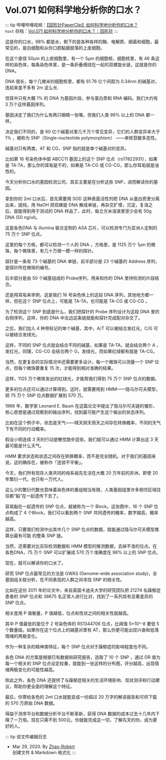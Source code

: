 # Vol.071 如何科学地分析你的口水？

::: tip
哔哩哔哩视频：[【回形针PaperClip】如何科学地分析你的口水？](https://www.bilibili.com/video/BV1n4411K78M)  
`host` 存档：[Vol.071 如何科学地分析你的口水？｜回形针](https://paperclip.host/%E5%B8%B8%E8%A7%84Vol/Vol.071%20%E5%A6%82%E4%BD%95%E7%A7%91%E5%AD%A6%E5%9C%B0%E5%88%86%E6%9E%90%E4%BD%A0%E7%9A%84%E5%8F%A3%E6%B0%B4%EF%BC%9F%EF%BD%9C%E5%9B%9E%E5%BD%A2%E9%92%88.mp4)
:::

这是你的口水，98% 都是水，剩下的是各种各样的酶、电解质、细菌和细胞，最常见的，是白细胞和从你口腔黏膜脱落的上皮细胞。

在这个直径 50μm 的上皮细胞里，有一个 5μm 的细胞核，细胞核里，有 46 条这样的染色体，每条染色体里，是一条折叠缠绕在一起的双螺旋长链，这就是你的 DNA。

DNA 很长，每个几微米的细胞核里，都有 61.76 亿个间距为 0.34nm 的碱基对，连起来差不多有 2m 这么长.

但其中只有大概 1% 的 DNA 为基因片段，参与蛋白质和 RNA 编码。我们大约有 3 万个这样基因序列。

基因决定了我们为什么有两只眼睛一张嘴，但我们人类 99% 以上的 DNA 都一样。

决定我们不同的，是 60 亿个碱基对里几千万个常见变异，它们的人群变异率大于 1% ，被称为 SNP（Single-nucleotide polymorphism） ——单核苷酸多态性。

碱基对只有两类，AT 和 CG，SNP 指的就是单个碱基对的变异。

比如第 16 号染色体中部 ABCC11 基因上的这个 SNP 位点（rs17822931），如果是 TA-TA，那么你的耳垢是干的，如果是 TA-CG 或 CG-CG，那么你耳垢就是油性的。

今天分析你口水的基因检测公司，其实主要是在分析这些 SNP，进而解读你的基因。

拿到你的 2ml 口水后，首先需要用 SOD 这种表面活性剂把 DNA 从蛋白质里分离出来，提纯，用 NaOH 把双螺旋 DNA 解成单链，再杂交扩增，沉淀，复溶之后，就能得到用于测试的 DNA 样品了，此时，每立方米溶液里至少会有 50g DNA (50 ng/ul)。

这是各色DNA 与 illumina 联合定制的 ASA 芯片，可以检测专门为亚洲人定制的 75 万个 SNP 位点。

这里的每个方格，都可以检测一个人的 DNA ，方格里，是 1125 万个 1μm 的微珠，每个微珠里，有几十万根一模一样的探针。

探针是一条有 73 个碱基的 DNA 单链，前半部分是 23 个碱基的 Address 序列，是探针所在微珠的编号。

后半部分是由 50 个碱基组成的 Probe序列，用来和你的 DNA 里待检测的片段结合。

还是用耳垢来举例，这是我们 16 号染色体上的这段 DNA 序列，其他地方都一样，但在这个 SNP 位点上，可能是 TA-TA，也可能是 TA-CG 或 CG-CG 。

为了检测这个 SNP 到底是什么，我们把探针的 Probe 序列设计为这段 DNA 里的右侧序列，这样，你的 DNA 中左边这条链就能和探针完成配对杂交了。

之后，我们加入 4 种带标记的单个碱基，其中，A/T 可以被结合发红光，C/G 可以被结合发绿光。

这样，不同的 SNP 位点就会结合不同的碱基，如果是 TA-TA，就会结合两个 A ，发红光，同理，CG-CG 会结合两个 G，发绿光，而如果红绿都有就是 TA-CG。

当然，在更复杂的实际情况中还需要更多设计。每一个微珠可以测量一个 SNP 位点，但每个微珠要重复 15 次，才能得到相对准确的结果。

这样，1125 万个微珠发出的红绿光，才能帮我们得到 75 万个 SNP 位点的数据。

更多的位点还可以通过计算得到。这时，就需要用到 HMM——隐马尔可夫模型，把 75 万个 SNP 位点数据扩展到 570 万。

1966 年，数学家 Leonard E. Baum 在这篇论文中提出了隐马尔可夫链的雏形，核心思想是通过观察到的输出序列，找到最可能产生这个输出的状态序列。

比如在这个例子中，状态是天气——晴天阴天雨天之间存在转换概率，不同的天气下有不同的行动概率。

假设小明连续 3 天的行动是睡觉跑步逛街，我们就可以通过 HMM 计算出这 3 天最可能是什么天气。

HMM 要求状态和状态之间存在转换概率，而不是完全随机。对于我们的基因来说，这的确存在，被称作「连锁不平衡」。

今天，我们所有现存人类共同的母系祖先生活在大概 20 万年前的非洲，即使 20 年繁衍一代，也只有一万代人。

这么少的繁衍代数也意味着染色体的重组相当有限，人类基因组里许多相邻区域往往都“黏”在一起遗传下去了。

容易黏在一起遗传的 SNP 位点，就被称为一个 Block。这张图中，16 个 SNP 位点构成了 4 个Block，我们可以看到两个 SNP 共同遗传的概率，数字越高，概率越高。

这样，只要我们检测中出其中几个 SNP 位点的数据，就能通过隐马尔可夫模型推算出最有可能 的整条 SNP 链。

当然，还需要对比实际检测数据和 HMM 模型的推测数据，去掉不准的位点。在各色DNA，75 万个 SNP 可以扩展成 570 万个准确度在 98% 以上的 SNP 位点。

现在，就可以解读你的口水了。

研究 SNP 位点最常见的方法是 GWAS (Genome-wide association study)，全基因组关联分析，在不同表现的人群之间寻找 SNP 的相关性。

比如在这份 2011 年的论文中，来自英国卡迪夫大学的研究团队把 21274 名躁郁症患者的 SNP 位点和 38675 名正常人进行比对，找到了一系列具有显著差异的 SNP 位点。

相关度用 P 值衡量，P 值越低，位点和性状之间的相关性就越高。

其中 P 值最低的是位于 2 号染色体的 RS1344706 位点，比阈值 5×10^-8 要低 5 个数量级。如果你在这个位点上的碱基对里有 AT，那么你更可能出现兴奋和低落情绪的两极变化。

作为一种复杂的精神类特征，每个 SNP 位点对于躁郁症的影响程度也不同。

各色 DNA 的方案是根据已有数据和研究报告，选取了 10 个 SNP ，通过 OR 值为每一个相关的 SNP 位点设定权重，就能到一张这样的分布图，评分越高，出现情绪两极变化的可能性越高。

除此之外，各色 DNA 还提供了与躁郁症相关的生活环境影响、现状测评和行动建议，帮助你更全面的理解这个特征。

最后，你寄给各色的 2ml 口水就能变成一份超过 20 万字的解读报告和可供下载的 570 万原始 DNA 数据。

得益于测序平台和数据分析平台不断革新，获得 DNA 数据的成本过去十几年内下降了一万倍。现在只需不到 500元，你就能完成这一切，了解先天的你，成为更好的人。

::: tip 该文件编辑日志

- Mar 29, 2020. By [Zhao-Robert](https://github.com/Zhao-Robert)  
创建文件 & Markdown 格式化
:::
